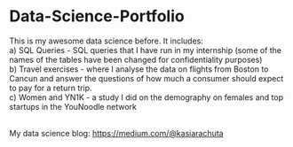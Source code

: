 # Data-Science-Portfolio
This is my awesome data science before. It includes: <br>
a) SQL Queries - SQL queries that I have run in my internship (some of the names of the tables have been changed for confidentiality purposes) <br>
b) Travel exercises - where I analyse the data on flights from Boston to Cancun and answer the questions of how much a consumer should expect to pay for a return trip. <br>
c) Women and YN1K - a study I did on the demography on females and top startups in the YouNoodle network<br><br>

My data science blog: https://medium.com/@kasiarachuta

